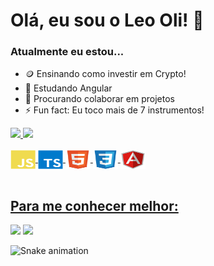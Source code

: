 # Olá, eu sou o Leo Oli! 👋

  ### Atualmente eu estou...</p>

- 🪙 Ensinando como investir em Crypto!<br>
- 🌱 Estudando Angular<br>
- 👯 Procurando colaborar em projetos
- ⚡ Fun fact: Eu toco mais de 7 instrumentos!
  <br>

 <div>
   <a href="https://github.com/leooli-321">
   <img height="140em" src="https://github-readme-stats.vercel.app/api?username=leooli-321&show_icons=true&theme=tokyonight&include_all_commits=true&count_private=true"/>
   <img height="140em" src="https://github-readme-stats.vercel.app/api/top-langs/?username=leooli-321&layout=compact&langs_count=6&theme=tokyonight"/>

</div>
<div style="display: inline_block"><br>
  <img align="center" alt="Javascript" height="30" width="40" src="https://raw.githubusercontent.com/devicons/devicon/master/icons/javascript/javascript-plain.svg">
  <img align="center" alt="Typescript" height="30" width="40" src="https://github.com/devicons/devicon/blob/master/icons/typescript/typescript-original.svg">
  <img align="center" alt="HTML" height="30" width="40" src="https://raw.githubusercontent.com/devicons/devicon/master/icons/html5/html5-original.svg">
  <img align="center" alt="CSS" height="30" width="40" src="https://raw.githubusercontent.com/devicons/devicon/master/icons/css3/css3-original.svg">
  <img align="center" alt="Angular" height="30" width="40" src="https://github.com/devicons/devicon/blob/master/icons/angularjs/angularjs-original.svg">
</div>
 
 <br>
 
  ## Para me conhecer melhor:
 
<div> 
  <a href="https://www.instagram.com/leooli321" target="_blank"><img src="https://img.shields.io/badge/-Instagram-%23E4405F?style=for-the-badge&logo=instagram&logoColor=white" target="_blank"></a>
 <a href="https://discord.gg/SE7G494CuT" target="_blank"><img src="https://img.shields.io/badge/Discord-7289DA?style=for-the-badge&logo=discord&logoColor=white" target="_blank"></a> 
  

 
  ![Snake animation](https://github.com/leooli-321/leooli-321/blob/output/github-contribution-grid-snake.svg)

</div>

